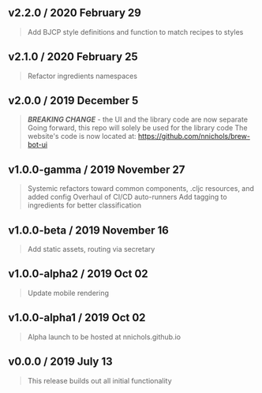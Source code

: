 ## v2.2.0 / 2020 February 29

> Add BJCP style definitions and function to match recipes to styles

## v2.1.0 / 2020 February 25

> Refactor ingredients namespaces

## v2.0.0 / 2019 December 5

> ***BREAKING CHANGE*** - the UI and the library code are now separate
> Going forward, this repo will solely be used for the library code
> The website's code is now located at: https://github.com/nnichols/brew-bot-ui

## v1.0.0-gamma / 2019 November 27

> Systemic refactors toward common components, .cljc resources, and added config
> Overhaul of CI/CD auto-runners
> Add tagging to ingredients for better classification

## v1.0.0-beta / 2019 November 16

> Add static assets, routing via secretary

## v1.0.0-alpha2 / 2019 Oct 02

> Update mobile rendering

## v1.0.0-alpha1 / 2019 Oct 02

> Alpha launch to be hosted at nnichols.github.io

## v0.0.0 / 2019 July 13

> This release builds out all initial functionality
